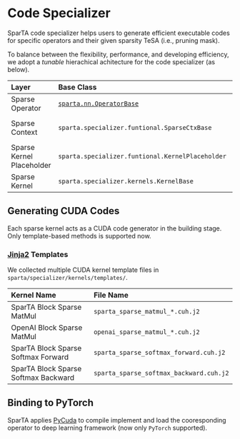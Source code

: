 # Code Specializer

SparTA code specializer helps users to generate efficient executable codes for specific operators and their given sparsity TeSA (i.e., pruning mask).

To balance between the flexibility, performance, and developing efficiency, we adopt a *tunable* hierachical achitecture for the code specializer (as below). 

<!--
![specializer](medias/specializer.svg)
-->

| Layer | Base Class | Role |
| :- | :- | :- |
| Sparse Operator | [`sparta.nn.OperatorBase`](reference/nn.rst) | User interface as `torch.nn.Module` |
| Sparse Context | `sparta.specializer.funtional.SparseCtxBase` | Function context to interact with `torch.autograd.Function` |
| Sparse Kernel Placeholder | `sparta.specializer.funtional.KernelPlaceholder` | Collection of multiple kernel implementations |
| Sparse Kernel | `sparta.specializer.kernels.KernelBase` | Tunable sparse CUDA kernel interface |

## Generating CUDA Codes

Each sparse kernel acts as a CUDA code generator in the building stage. Only template-based methods is supported now.

### [Jinja2](http://docs.jinkan.org/docs/jinja2/) Templates

We collected multiple CUDA kernel template files in `sparta/specializer/kernels/templates/`.

| Kernel Name | File Name |
| :- | :- |
| SparTA Block Sparse MatMul | `sparta_sparse_matmul_*.cuh.j2` |
| OpenAI Block Sparse MatMul | `openai_sparse_matmul_*.cuh.j2` |
| SparTA Block Sparse Softmax Forward | `sparta_sparse_softmax_forward.cuh.j2` |
| SparTA Block Sparse Softmax Backward | `sparta_sparse_softmax_backward.cuh.j2` |

## Binding to PyTorch 

SparTA applies [PyCuda](https://documen.tician.de/pycuda/) to compile implement and load the cooresponding operator to deep learning framework (now only `PyTorch` supported). 
